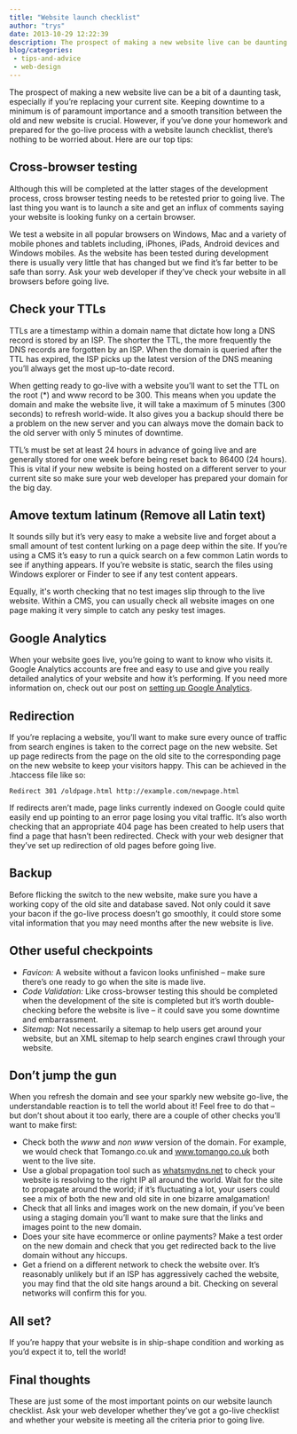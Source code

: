 ```yaml
---
title: "Website launch checklist"
author: "trys"
date: 2013-10-29 12:22:39
description: The prospect of making a new website live can be daunting but if you’re prepared, there’s nothing to be worried about. Here are our top tips.
blog/categories: 
 - tips-and-advice
 - web-design
---
```


The prospect of making a new website live can be a bit of a daunting task, especially if you’re replacing your current site. Keeping downtime to a minimum is of paramount importance and a smooth transition between the old and new website is crucial. However, if you’ve done your homework and prepared for the go-live process with a website launch checklist, there’s nothing to be worried about. Here are our top tips:

## Cross-browser testing

Although this will be completed at the latter stages of the development process, cross browser testing needs to be retested prior to going live. The last thing you want is to launch a site and get an influx of comments saying your website is looking funky on a certain browser.

We test a website in all popular browsers on Windows, Mac and a variety of mobile phones and tablets including, iPhones, iPads, Android devices and Windows mobiles. As the website has been tested during development there is usually very little that has changed but we find it’s far better to be safe than sorry. Ask your web developer if they’ve check your website in all browsers before going live.

## Check your TTLs

TTLs are a timestamp within a domain name that dictate how long a DNS record is stored by an ISP. The shorter the TTL, the more frequently the DNS records are forgotten by an ISP. When the domain is queried after the TTL has expired, the ISP picks up the latest version of the DNS meaning you’ll always get the most up-to-date record.

When getting ready to go-live with a website you’ll want to set the TTL on the root (*) and www record to be 300. This means when you update the domain and make the website live, it will take a maximum of 5 minutes (300 seconds) to refresh world-wide. It also gives you a backup should there be a problem on the new server and you can always move the domain back to the old server with only 5 minutes of downtime.

TTL’s must be set at least 24 hours in advance of going live and are generally stored for one week before being reset back to 86400 (24 hours). This is vital if your new website is being hosted on a different server to your current site so make sure your web developer has prepared your domain for the big day.

## Amove textum latinum (Remove all Latin text)

It sounds silly but it’s very easy to make a website live and forget about a small amount of test content lurking on a page deep within the site. If you’re using a CMS it’s easy to run a quick search on a few common Latin words to see if anything appears. If you’re website is static, search the files using Windows explorer or Finder to see if any test content appears.

Equally, it's worth checking that no test images slip through to the live website. Within a CMS, you can usually check all website images on one page making it very simple to catch any pesky test images.

## Google Analytics

When your website goes live, you’re going to want to know who visits it. Google Analytics accounts are free and easy to use and give you really detailed analytics of your website and how it’s performing. If you need more information on, check out our post on [setting up Google Analytics](http://www.tomango.co.uk/blog/how-to-set-up-google-analytics).

## Redirection

If you’re replacing a website, you’ll want to make sure every ounce of traffic from search engines is taken to the correct page on the new website. Set up page redirects from the page on the old site to the corresponding page on the new website to keep your visitors happy. This can be achieved in the .htaccess file like so:

```apacheconf
Redirect 301 /oldpage.html http://example.com/newpage.html
```

If redirects aren’t made, page links currently indexed on Google could quite easily end up pointing to an error page losing you vital traffic. It’s also worth checking that an appropriate 404 page has been created to help users that find a page that hasn’t been redirected. Check with your web designer that they’ve set up redirection of old pages before going live.

## Backup

Before flicking the switch to the new website, make sure you have a working copy of the old site and database saved. Not only could it save your bacon if the go-live process doesn’t go smoothly, it could store some vital information that you may need months after the new website is live.

## Other useful checkpoints


- *Favicon:* A website without a favicon looks unfinished – make sure there’s one ready to go when the site is made live.
- *Code Validation:* Like cross-browser testing this should be completed when the development of the site is completed but it’s worth double-checking before the website is live – it could save you some downtime and embarrassment.
- *Sitemap:* Not necessarily a sitemap to help users get around your website, but an XML sitemap to help search engines crawl through your website.



## Don’t jump the gun

When you refresh the domain and see your sparkly new website go-live, the understandable reaction is to tell the world about it! Feel free to do that – but don’t shout about it too early, there are a couple of other checks you’ll want to make first:

- Check both the *www* and *non www* version of the domain. For example, we would check that Tomango.co.uk and www.tomango.co.uk both went to the live site.
- Use a global propagation tool such as [whatsmydns.net](http://whatsmydns.net/) to check your website is resolving to the right IP all around the world. Wait for the site to propagate around the world; if it’s fluctuating a lot, your users could see a mix of both the new and old site in one bizarre amalgamation!
- Check that all links and images work on the new domain, if you’ve been using a staging domain you’ll want to make sure that the links and images point to the new domain.
- Does your site have ecommerce or online payments? Make a test order on the new domain and check that you get redirected back to the live domain without any hiccups.
- Get a friend on a different network to check the website over. It’s reasonably unlikely but if an ISP has aggressively cached the website, you may find that the old site hangs around a bit. Checking on several networks will confirm this for you.



## All set?

If you’re happy that your website is in ship-shape condition and working as you’d expect it to, tell the world!

## Final thoughts

These are just some of the most important points on our website launch checklist. Ask your web developer whether they’ve got a go-live checklist and whether your website is meeting all the criteria prior to going live.


